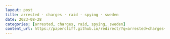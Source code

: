 ```yaml
---
layout: post
title: arrested · charges · raid · spying · sweden
date: 2023-08-28
categories: [arrested, charges, raid, spying, sweden]
content_url: https://papercliff.github.io/redirect/?q=arrested+charges+raid+spying+sweden&tbs=cdr:1,cd_min:8/27/2023,cd_max:8/29/2023
---
```

